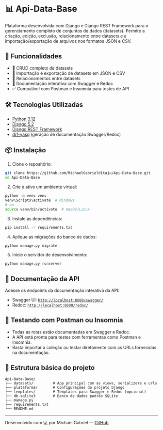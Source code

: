 
# 📊 Api-Data-Base

Plataforma desenvolvida com Django e Django REST Framework para o gerenciamento completo de conjuntos de dados (datasets). Permite a criação, edição, exclusão, relacionamento entre datasets e a importação/exportação de arquivos nos formatos JSON e CSV.

## 🚀 Funcionalidades

- 📁 CRUD completo de datasets
- 🔄 Importação e exportação de datasets em JSON e CSV
- 🔗 Relacionamentos entre datasets
- 📘 Documentação interativa com Swagger e Redoc
- ✅ Compatível com Postman e Insomnia para testes de API

## 🛠️ Tecnologias Utilizadas

- [Python 3.12](https://www.python.org/)
- [Django 5.2](https://docs.djangoproject.com/)
- [Django REST Framework](https://www.django-rest-framework.org/)
- [drf-yasg](https://drf-yasg.readthedocs.io/en/stable/) (geração de documentação Swagger/Redoc)

## 📦 Instalação

1. Clone o repositório:

```bash
git clone https://github.com/MichaelGabrielditaju/Api-Data-Base.git
cd Api-Data-Base
```

2. Crie e ative um ambiente virtual:

```bash
python -m venv venv
venv\Scripts\activate  # Windows
# ou
source venv/bin/activate  # macOS/Linux
```

3. Instale as dependências:

```bash
pip install -r requirements.txt
```

4. Aplique as migrações do banco de dados:

```bash
python manage.py migrate
```

5. Inicie o servidor de desenvolvimento:

```bash
python manage.py runserver
```

## 📘 Documentação da API

Acesse os endpoints da documentação interativa da API:

- Swagger UI: [`http://localhost:8000/swagger/`](http://localhost:8000/swagger/)
- Redoc: [`http://localhost:8000/redoc/`](http://localhost:8000/redoc/)

## 🧪 Testando com Postman ou Insomnia

- Todas as rotas estão documentadas em Swagger e Redoc.
- A API está pronta para testes com ferramentas como Postman e Insomnia.
- Basta importar a coleção ou testar diretamente com as URLs fornecidas na documentação.

## 📂 Estrutura básica do projeto

```
Api-Data-Base/
├── datasets/         # App principal com as views, serializers e urls
├── plataforma/       # Configurações do projeto Django
├── templates/        # Templates para Swagger e Redoc (opcional)
├── db.sqlite3        # Banco de dados padrão SQLite
├── manage.py
├── requirements.txt
└── README.md
``` 
---

Desenvolvido com 💻 por Michael Gabriel — [GitHub](https://github.com/MichaelGabrielditaju)
